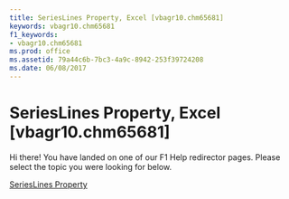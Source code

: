 ```yaml
---
title: SeriesLines Property, Excel [vbagr10.chm65681]
keywords: vbagr10.chm65681
f1_keywords:
- vbagr10.chm65681
ms.prod: office
ms.assetid: 79a44c6b-7bc3-4a9c-8942-253f39724208
ms.date: 06/08/2017
---
```



# SeriesLines Property, Excel [vbagr10.chm65681]

Hi there! You have landed on one of our F1 Help redirector pages. Please select the topic you were looking for below.

[SeriesLines Property](http://msdn.microsoft.com/library/ebfea917-8678-7d05-df9d-2102f396ea59%28Office.15%29.aspx)

